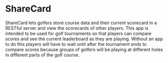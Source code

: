 # ShareCard
ShareCard lets golfers store course data and their current scorecard in a RESTful server and view the scorecards of other players. This app is intended to be used for golf tournaments so that players can compare scores and see the current leaderboard as they are playing. Without an app to do this players will have to wait until after the tournament ends to compare scores because groups of golfers will be playing at different holes in different parts of the golf course. 
